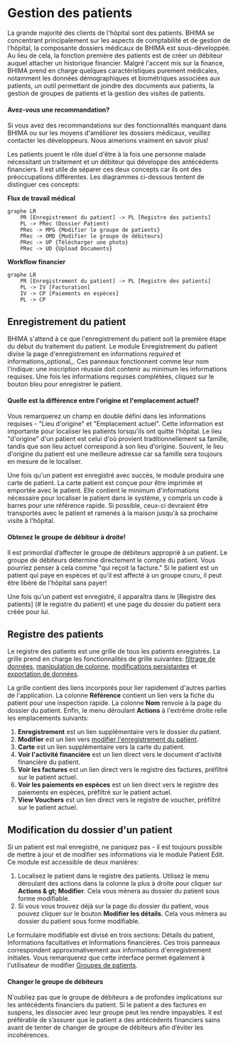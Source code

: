 # Gestion des patients

La grande majorité des clients de l'hôpital sont des patients. BHIMA se concentrant principalement sur les aspects de comptabilité et de gestion de l’hôpital, la composante dossiers médicaux de BHIMA est sous-développée. Au lieu de cela, la fonction première des patients est de créer un débiteur auquel attacher un historique financier. Malgré l'accent mis sur la finance, BHIMA prend en charge quelques caractéristiques purement médicales, notamment les données démographiques et biométriques associées aux patients, un outil permettant de joindre des documents aux patients, la gestion de groupes de patients et la gestion des visites de patients.

<div class = "bs-callout bs-callout-primary">
<h4> Avez-vous une recommandation? </h4>
Si vous avez des recommandations sur des fonctionnalités manquant dans BHIMA ou sur les moyens d'améliorer les dossiers médicaux, veuillez contacter les développeurs. Nous aimerions vraiment en savoir plus!
</div>

Les patients jouent le rôle duel d'être à la fois une personne malade nécessitant un traitement et un débiteur qui développe des antécédents financiers. Il est utile de séparer ces deux concepts car ils ont des préoccupations différentes. Les diagrammes ci-dessous tentent de distinguer ces concepts:

**Flux de travail médical**

```mermaid
graphe LR
    PR [Enregistrement du patient] -> PL [Registre des patients]
    PL -> PRec (Dossier Patient)
    PRec -> MPG {Modifier le groupe de patients}
    PRec -> OMD {Modifier le groupe de débiteurs}
    PRec -> UP {Télécharger une photo}
    PRec -> UD {Upload Documents}
```

**Workflow financier**

```mermaid
graphe LR
    PR [Enregistrement du patient] -> PL [Registre des patients]
    PL -> IV [Facturation]
    IV -> CP [Paiements en espèces]
    PL -> CP
```

## Enregistrement du patient

BHIMA s'attend à ce que l'enregistrement du patient soit la première étape du début du traitement du patient. Le module Enregistrement du patient divise la page d'enregistrement en informations _required_ et informations_optional_. Ces panneaux fonctionnent comme leur nom l'indique: une inscription réussie doit contenir au minimum les informations requises. Une fois les informations requises complétées, cliquez sur le bouton bleu pour enregistrer le patient.

<div class = "bs-callout bs-callout-primary">
<h4> Quelle est la différence entre l'origine et l'emplacement actuel? </h4>
Vous remarquerez un champ en double défini dans les informations requises - "Lieu d'origine" et "Emplacement actuel". Cette information est importante pour localiser les patients lorsqu'ils ont quitté l'hôpital. Le lieu "d'origine" d'un patient est celui d'où provient traditionnellement sa famille, tandis que son lieu actuel correspond à son lieu d'origine. Souvent, le lieu d'origine du patient est une meilleure adresse car sa famille sera toujours en mesure de le localiser.
</div>

Une fois qu'un patient est enregistré avec succès, le module produira une carte de patient. La carte patient est conçue pour être imprimée et emportée avec le patient. Elle contient le minimum d'informations nécessaire pour localiser le patient dans le système, y compris un code à barres pour une référence rapide. Si possible, ceux-ci devraient être transportés avec le patient et ramenés à la maison jusqu'à sa prochaine visite à l'hôpital.

<div class = "bs-callout bs-callout-warning">
<h4> Obtenez le groupe de débiteur à droite! </h4>
Il est primordial d’affecter le groupe de débiteurs approprié à un patient. Le groupe de débiteurs détermine directement le compte du patient. Vous pourriez penser à cela comme "qui reçoit la facture." Si le patient est un patient qui paye en espèces et qu'il est affecté à un groupe couru, il peut être libéré de l'hôpital sans payer!
</div>

Une fois qu'un patient est enregistré, il apparaîtra dans le [Registre des patients] (# le registre du patient) et une page du dossier du patient sera créée pour lui.

## Registre des patients

Le registre des patients est une grille de tous les patients enregistrés. La grille prend en charge les fonctionnalités de grille suivantes: [filtrage de données](/grid-features/data-filtering.md), [manipulation de colonne](/grid-features/column-sorting.md), [modifications persistantes](/grid-features/saving-changes.md) et [exportation de données](/grid-features/data-exporting.md).

La grille contient des liens incorporés pour lier rapidement d'autres parties de l'application. La colonne **Référence** contient un lien vers la fiche du patient pour une inspection rapide. La colonne **Nom** renvoie à la page du dossier du patient. Enfin, le menu déroulant **Actions** à l'extrême droite relie les emplacements suivants:

1. **Enregistrement** est un lien supplémentaire vers le dossier du patient.
2. **Modifier** est un lien vers [modifier l'enregistrement du patient](#modifying-a-patients-registration).
3. **Carte** est un lien supplémentaire vers la carte du patient.
4. **Voir l'activité financière** est un lien direct vers le document d'activité financière du patient.
5. **Voir les factures** est un lien direct vers le registre des factures, préfiltré sur le patient actuel.
6. **Voir les paiements en espèces** est un lien direct vers le registre des paiements en espèces, préfiltré sur le patient actuel.
7. **View Vouchers** est un lien direct vers le registre de voucher, préfiltré sur le patient actuel.

## <a id="modifying-a-patients-registration">Modification du dossier d'un patient</a>

Si un patient est mal enregistré, ne paniquez pas - il est toujours possible de mettre à jour et de modifier ses informations via le module Patient Edit. Ce module est accessible de deux manières:

1. Localisez le patient dans le registre des patients. Utilisez le menu déroulant des actions dans la colonne la plus à droite pour cliquer sur **Actions & gt; Modifier**. Cela vous mènera au dossier du patient sous forme modifiable.
2. Si vous vous trouvez déjà sur la page du dossier du patient, vous pouvez cliquer sur le bouton **Modifier les détails**. Cela vous mènera au dossier du patient sous forme modifiable.

Le formulaire modifiable est divisé en trois sections: Détails du patient, Informations facultatives et Informations financières. Ces trois panneaux correspondent approximativement aux informations d'enregistrement initiales. Vous remarquerez que cette interface permet également à l'utilisateur de modifier [Groupes de patients](./patient-groups.md).

<div class = "bs-callout bs-callout-danger">
<h4> Changer le groupe de débiteurs </h4>
N'oubliez pas que le groupe de débiteurs a de profondes implications sur les antécédents financiers du patient. Si le patient a des factures en suspens, les dissocier avec leur groupe peut les rendre impayables. Il est préférable de s’assurer que le patient a des antécédents financiers sains avant de tenter de changer de groupe de débiteurs afin d’éviter les incohérences.
</div>